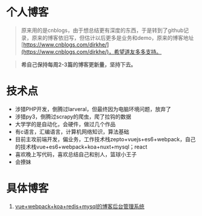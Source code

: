 # 个人博客
> 原来用的是cnblogs，由于想总结更有深度的东西，于是转到了github记录，原来的博客依旧写，但估计以后更多是业务和demo，原来的博客地址[https://www.cnblogs.com/dirkhe/](https://www.cnblogs.com/dirkhe/)，希望道友多多支持。

> **希自己保持每周2-3篇的博客更新量，坚持下去。** 
# 技术点
- 涉猎PHP开发，倒腾过larveral，但最终因为电脑环境问题，放弃了
- 涉猎py3，倒腾过scrapy的爬虫，爬了拉钩的数据
- 大学学的是自动化，会硬件，做过几个作品
- 有c语言，汇编语言，计算机网络知识，算法基础
- 目前主攻前端开发，偏业务，工作技术栈zepto+vuejs+es6+webpack，自己的技术栈vue+es6+webpack+koa+nuxt+mysql；react
- 喜欢晚上写代码，喜欢总结自己和别人，篮球小王子
- 会撩妹
# 具体博客
1. [vue+webpack+koa+redis+mysql的博客后台管理系统](https://github.com/dirkhe1051931999/hjBlog/tree/master/blog-management)
